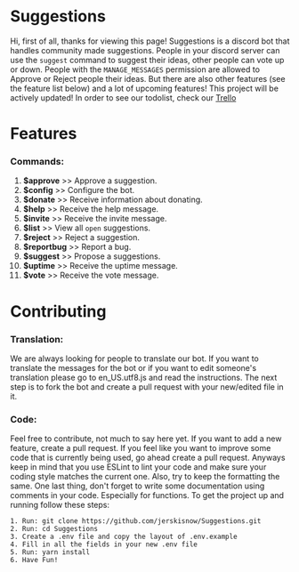 # Suggestions

Hi, first of all, thanks for viewing this page! Suggestions is a discord bot that handles community made suggestions. People in your discord server can use the `suggest` command to suggest their ideas, other people can vote up or down. People with the `MANAGE_MESSAGES` permission are allowed to Approve or Reject people their ideas. But there are also other features (see the feature list below) and a lot of upcoming features! This project will be actively updated! In order to see our todolist, check our [Trello](https://trello.com/b/3y6nWOdZ/suggestions)

# Features
### Commands:
1. **$approve** >> Approve a suggestion.
2. **$config** >> Configure the bot.
3. **$donate** >> Receive information about donating.
4. **$help** >> Receive the help message.
5. **$invite** >> Receive the invite message.
6. **$list** >> View all `open` suggestions.
7. **$reject** >> Reject a suggestion.
8. **$reportbug** >> Report a bug.
9. **$suggest** >> Propose a suggestions.
10. **$uptime** >> Receive the uptime message.
11. **$vote** >> Receive the vote message.

# Contributing
### Translation:
We are always looking for people to translate our bot. If you want to translate the messages for the bot or if you want to edit someone's translation please go to en_US.utf8.js and read the instructions. The next step is to fork the bot and create a pull request with your new/edited file in it.

### Code:
Feel free to contribute, not much to say here yet. If you want to add a new feature, create a pull request. If you feel like you want to improve some code that is currently being used, go ahead create a pull request. Anyways keep in mind that you use ESLint to lint your code and make sure your coding style matches the current one. Also, try to keep the formatting the same. One last thing, don't forget to write some documentation using comments in your code. Especially for functions. To get the project up and running follow these steps:
```
1. Run: git clone https://github.com/jerskisnow/Suggestions.git
2. Run: cd Suggestions
3. Create a .env file and copy the layout of .env.example
4. Fill in all the fields in your new .env file
5. Run: yarn install
6. Have Fun!
```
